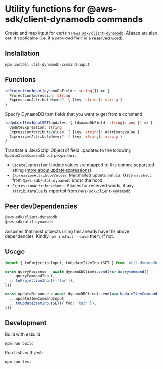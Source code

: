 # Utility functions for @aws-sdk/client-dynamodb commands
Create and map input for certain [`@aws-sdk/client-dynamodb`](https://docs.aws.amazon.com/AWSJavaScriptSDK/v3/latest/clients/client-dynamodb/index.html). Aliases are also set, if applicable (i.e. if a provided field is a [reserved word](https://docs.aws.amazon.com/amazondynamodb/latest/developerguide/ReservedWords.html)).

## Installation
```bash
npm install util-dynamodb-command-input
```

## Functions
```ts
toProjectionInput(dynamoDbFields: string[]) => {
  ProjectionExpression: string
  ExpressionAttributeNames?: { [key: string]: string }
}

```
Specify DynamoDB item fields that you want to get from a command.

```ts
toUpdateItemInputSET(updates: { [dynamoDbField: string]: any }) => {
  UpdateExpression: string
  ExpressionAttributeValues: { [key: string]: AttributeValue }
  ExpressionAttributeNames?: { [key: string]: string }
}

```
Translate a JavaScript Object of field upadates to the following `UpdateItemCommandInput` properties: 
- `UpdateExpression`: Update values are mapped to this comma separated string ([more about update expressions](https://docs.aws.amazon.com/amazondynamodb/latest/developerguide/Expressions.UpdateExpressions.html)).
- `ExpressionAttributeValues`: Marshalled update values. Uses `marshall` from `@aws-sdk/util-dynamodb` under the hood.
- `ExpressionAttributeNames`: Aliases for reserved words, if any
`AttributeValue` is imported from `@aws-sdk/client-dynamodb`

## Peer devDependencies
```bash
@aws-sdk/client-dynamodb
@aws-sdk/util-dynamodb
```

Assumes that most projects using this already have the above dependencies. Kindly `npm install --save` them, if not.

## Usage
```ts
import { toProjectionInput, toUpdateItemInputSET } from 'util-dynamodb-command-input'

const queryResponse = await dynamoDBClient.send(new QueryCommand({
  ...queryCommandInput,
  ...toProjectionInput(['foo']),
}))

const updateResponse = await dynamoDBClient.send(new UpdateItemCommand({
  ...updateItemCommandInput,
  ...toUpdateItemInputSET({ foo: 'baz' }),
}))
```

## Development
Build with esbuild:
```bash
npm run build
```
Run tests with jest:
```bash
npm run test
```
